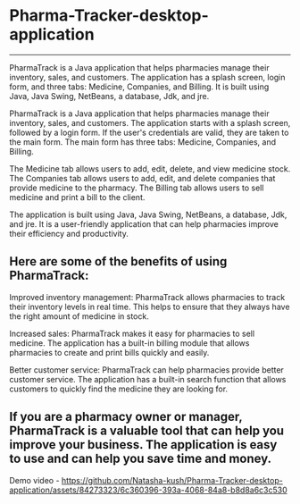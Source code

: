 # Pharma-Tracker-desktop-application
-------------------------------------
PharmaTrack is a Java application that helps pharmacies manage their inventory, sales, and customers. The application has a splash screen, login form, and three tabs: Medicine, Companies, and Billing. It is built using Java, Java Swing, NetBeans, a database, Jdk, and jre. 

PharmaTrack is a Java application that helps pharmacies manage their inventory, sales, and customers. The application starts with a splash screen, followed by a login form. If the user's credentials are valid, they are taken to the main form. The main form has three tabs: Medicine, Companies, and Billing.

The Medicine tab allows users to add, edit, delete, and view medicine stock. The Companies tab allows users to add, edit, and delete companies that provide medicine to the pharmacy. The Billing tab allows users to sell medicine and print a bill to the client.

The application is built using Java, Java Swing, NetBeans, a database, Jdk, and jre. It is a user-friendly application that can help pharmacies improve their efficiency and productivity.

Here are some of the benefits of using PharmaTrack:
-------------------------------------------------------------------------------------------------------------------------------------------------------------------------------------------
Improved inventory management: PharmaTrack allows pharmacies to track their inventory levels in real time. This helps to ensure that they always have the right amount of medicine in stock.

Increased sales: PharmaTrack makes it easy for pharmacies to sell medicine. The application has a built-in billing module that allows pharmacies to create and print bills quickly and easily.

Better customer service: PharmaTrack can help pharmacies provide better customer service. The application has a built-in search function that allows customers to quickly find the medicine they are looking for.

If you are a pharmacy owner or manager, PharmaTrack is a valuable tool that can help you improve your business. The application is easy to use and can help you save time and money.
-------------------------------------------------------------------------------------------------------------------------------------------------------------------------------------------
Demo video -
https://github.com/Natasha-kush/Pharma-Tracker-desktop-application/assets/84273323/6c360396-393a-4068-84a8-b8d8a6c3c530


